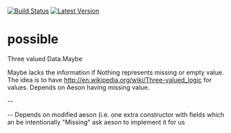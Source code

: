 [![Build Status](https://travis-ci.org/tolysz/possible.svg?branch=master)](https://travis-ci.org/tolysz/possible)
[![Latest Version](https://img.shields.io/hackage/v/possible.svg)](https://hackage.haskell.org/package/possible)

possible
========

Three valued Data.Maybe


Maybe lacks the information if Nothing represents missing or empty value. 
The idea is to have http://en.wikipedia.org/wiki/Three-valued_logic for values.
Depends on Aeson having missing value.

--

-- Depends on modified aeson (i.e. one extra constructor with fields which an be intentionally "Missing"
ask aeson to implement it for us
